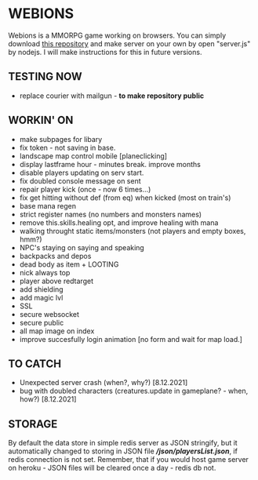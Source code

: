 # WEBIONS
  Webions is a MMORPG game working on browsers. 
  You can simply download [this repository](https://github.com/apietryga/webions2) and make server on your own by open "server.js" by nodejs. I will make instructions for this in future versions.

## TESTING NOW
  - replace courier with mailgun - **to make repository public**

## WORKIN' ON
  - make subpages for libary
  - fix token - not saving in base.
  - landscape map control mobile [planeclicking]
  - display lastframe hour - minutes break. improve months 
  - disable players updating on serv start.
  - fix doubled console message on sent
  - repair player kick (once - now 6 times...)
  - fix get hitting without def (from eq) when kicked (most on train's)
  - base mana regen
  - strict register names (no numbers and monsters names)
  - remove this.skills.healing opt, and improve healing with mana
  - walking throught static items/monsters (not players and empty boxes, hmm?)
  - NPC's staying on saying and speaking
  - backpacks and depos
  - dead body as item + LOOTING
  - nick always top
  - player above redtarget
  - add shielding
  - add magic lvl
  - SSL 
  - secure websocket
  - secure public
  - all map image on index
  - improve succesfully login animation [no form and wait for map load.]

## TO CATCH
  - Unexpected server crash (when?, why?) [8.12.2021]
  - bug with doubled characters (creatures.update in gameplane? - when, how?) [8.12.2021]

## STORAGE
  By default the data store in simple redis server as JSON stringify, but it automatically changed to storing in JSON file ***/json/playersList.json***, if redis connection is not set.
  Remember, that if you would host game server on heroku - JSON files will be cleared once a day - redis db not. 